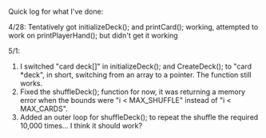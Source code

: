 Quick log for what I've done:

4/28: Tentatively got initializeDeck(); and printCard(); working, attempted to work on printPlayerHand(); but didn't get it working

5/1:
1) I switched "card deck[]" in initializeDeck(); and CreateDeck(); to "card *deck", in short, switching from an array to a pointer. The function still works. 
2) Fixed the shuffleDeck(); function for now, it was returning a memory error when the bounds were "i < MAX_SHUFFLE" instead of "i < MAX_CARDS". 
3) Added an outer loop for shuffleDeck(); to repeat the shuffle the required 10,000 times... I think it should work?

